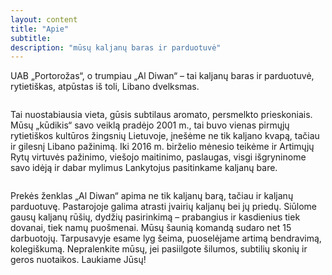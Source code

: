 ```yaml
--- 
layout: content 
title: "Apie" 
subtitle: 
description: "mūsų kaljanų baras ir parduotuvė"
---
```


UAB „Portorožas“, o trumpiau „Al Diwan“ – tai kaljanų baras ir parduotuvė, rytietiškas, atpūstas iš toli, Libano dvelksmas. 

<div class="image main"> <img src="{{site.url}}/{{site.baseurl}}//images/2.jpg" alt="" /></div>

Tai nuostabiausia vieta, gūsis subtilaus aromato, persmelkto prieskoniais.
Mūsų „kūdikis“ savo veiklą pradėjo 2001 m., tai buvo vienas pirmųjų rytietiškos kultūros žingsnių Lietuvoje, 
įnešėme ne tik kaljano kvapą, tačiau ir gilesnį Libano pažinimą. Iki 2016 m. birželio mėnesio
 teikėme ir Artimųjų Rytų virtuvės pažinimo, viešojo maitinimo, paslaugas,
  visgi išgryninome savo idėją ir dabar mylimus Lankytojus pasitinkame kaljanų bare.

  <div class="image main"> <img src="{{site.url}}/{{site.baseurl}}//images/8.jpg" alt="" /></div>

Prekės ženklas „Al Diwan“ apima ne tik kaljanų barą, tačiau ir kaljanų parduotuvę.
 Pastarojoje galima atrasti įvairių kaljanų bei jų priedų. Siūlome gausų kaljanų rūšių, 
 dydžių pasirinkimą – prabangius ir kasdienius tiek dovanai, tiek namų puošmenai.
Mūsų šaunią komandą sudaro net 15 darbuotojų. Tarpusavyje esame lyg šeima, puoselėjame artimą bendravimą, 
kolegiškumą. Nepralenkite mūsų, jei pasiilgote šilumos,
 subtilių skonių ir geros nuotaikos. Laukiame Jūsų!
